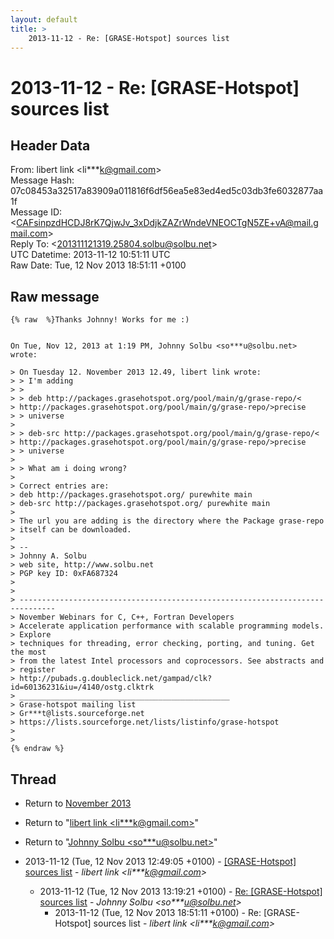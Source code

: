 ```yaml
---
layout: default
title: >
    2013-11-12 - Re: [GRASE-Hotspot] sources list
---
```


# 2013-11-12 - Re: [GRASE-Hotspot] sources list

## Header Data

From: libert link \<li***k@gmail.com\><br>
Message Hash: 07c08453a32517a83909a011816f6df56ea5e83ed4ed5c03db3fe6032877aa1f<br>
Message ID: \<CAFsinpzdHCDJ8rK7QjwJv_3xDdjkZAZrWndeVNEOCTgN5ZE+vA@mail.gmail.com\><br>
Reply To: \<201311121319.25804.solbu@solbu.net\><br>
UTC Datetime: 2013-11-12 10:51:11 UTC<br>
Raw Date: Tue, 12 Nov 2013 18:51:11 +0100<br>

## Raw message

```
{% raw  %}Thanks Johnny! Works for me :)


On Tue, Nov 12, 2013 at 1:19 PM, Johnny Solbu <so***u@solbu.net> wrote:

> On Tuesday 12. November 2013 12.49, libert link wrote:
> > I'm adding
> >
> > deb http://packages.grasehotspot.org/pool/main/g/grase-repo/<
> http://packages.grasehotspot.org/pool/main/g/grase-repo/>precise
> > universe
>
> > deb-src http://packages.grasehotspot.org/pool/main/g/grase-repo/<
> http://packages.grasehotspot.org/pool/main/g/grase-repo/>precise
> > universe
>
> > What am i doing wrong?
>
> Correct entries are:
> deb http://packages.grasehotspot.org/ purewhite main
> deb-src http://packages.grasehotspot.org/ purewhite main
>
> The url you are adding is the directory where the Package grase-repo
> itself can be downloaded.
>
> --
> Johnny A. Solbu
> web site, http://www.solbu.net
> PGP key ID: 0xFA687324
>
>
> ------------------------------------------------------------------------------
> November Webinars for C, C++, Fortran Developers
> Accelerate application performance with scalable programming models.
> Explore
> techniques for threading, error checking, porting, and tuning. Get the most
> from the latest Intel processors and coprocessors. See abstracts and
> register
> http://pubads.g.doubleclick.net/gampad/clk?id=60136231&iu=/4140/ostg.clktrk
> _______________________________________________
> Grase-hotspot mailing list
> Gr***t@lists.sourceforge.net
> https://lists.sourceforge.net/lists/listinfo/grase-hotspot
>
>
{% endraw %}
```

## Thread

+ Return to [November 2013](/archive/2013/11)

+ Return to "[libert link <li***k<span>@</span>gmail.com>](/authors/li___k_at_gmail_com)"
+ Return to "[Johnny Solbu <so***u<span>@</span>solbu.net>](/authors/so___u_at_solbu_net)"

+ 2013-11-12 (Tue, 12 Nov 2013 12:49:05 +0100) - [[GRASE-Hotspot] sources list](/archive/2013/11/f688566ab1d8745ddf614f26434118c15e5f9ea2f73285522ab6fe4e75a110d0) - _libert link \<li***k@gmail.com\>_
  + 2013-11-12 (Tue, 12 Nov 2013 13:19:21 +0100) - [Re: [GRASE-Hotspot] sources list](/archive/2013/11/c16a5920be7c1bc9bef29e8097d9cfb3709ad52b2cad2fcb99cf23d00cad5501) - _Johnny Solbu \<so***u@solbu.net\>_
    + 2013-11-12 (Tue, 12 Nov 2013 18:51:11 +0100) - Re: [GRASE-Hotspot] sources list - _libert link \<li***k@gmail.com\>_

